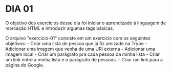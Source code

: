 # DIA 01 

O objetivo dos exercícios desse dia foi iniciar o aprendizado à linguagem de marcação HTML e introduzir algumas tags básicas. 

O arquivo "exercicio-01" consiste em um exercício com os seguintes objetivos:
    - Criar uma lista de pessoa que já fiz amizade na Trybe
    - Adicionar uma imagem que venha de uma URl externa
    - Adicionar uma imagem local
    - Criar um parágrafo pra cada pessoa da minha lista
    - Criar um link entre a minha lista e o parágrafo de pessoas.
    - Criar um link para a página do Google.